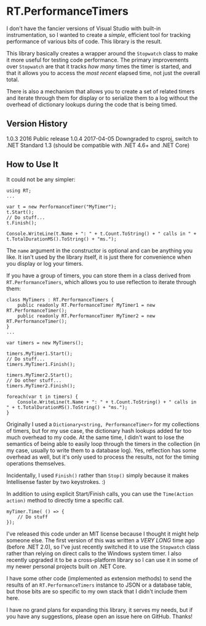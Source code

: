 # RT.PerformanceTimers

I don't have the fancier versions of Visual Studio with built-in instrumentation, so I wanted to create a *simple*, efficient tool for tracking performance of various bits of code. This library is the result.

This library basically creates a wrapper around the `Stopwatch` class to make it more useful for testing code performance. The primary improvements over `Stopwatch` are that it tracks *how many* times the timer is started, and that it allows you to access the *most recent* elapsed time, not just the overall total.

There is also a mechanism that allows you to create a set of related timers and iterate through them for display or to serialize them to a log without the overhead of dictionary lookups during the code that is being timed.

## Version History
1.0.3	2016		Public release
1.0.4	2017-04-05	Downgraded to csproj, switch to .NET Standard 1.3 (should be compatible with .NET 4.6+ and .NET Core)

## How to Use It

It could not be any simpler:

```
using RT;
...

var t = new PerformanceTimer("MyTimer");
t.Start();
// Do stuff...
t.Finish();

Console.WriteLine(t.Name + ": " + t.Count.ToString() + " calls in " + t.TotalDurationMS().ToString() + "ms.");
```

The `name` argument in the constructor is optional and can be anything you like. It isn't used by the library itself, it is just there for convenience when you display or log your timers.

If you have a group of timers, you can store them in a class derived from `RT.PerformanceTimers`, which allows you to use reflection to iterate through them:

```
class MyTimers : RT.PerformanceTimers {
    public readonly RT.PerformanceTimer MyTimer1 = new RT.PerformanceTimer();
    public readonly RT.PerformanceTimer MyTimer2 = new RT.PerformanceTimer();
}
...

var timers = new MyTimers();

timers.MyTimer1.Start();
// Do stuff...
timers.MyTimer1.Finish();

timers.MyTimer2.Start();
// Do other stuff...
timers.MyTimer2.Finish();

foreach(var t in timers) {
	Console.WriteLine(t.Name + ": " + t.Count.ToString() + " calls in " + t.TotalDurationMS().ToString() + "ms.");
}
```

Originally I used a `Dictionary<string, PerformanceTimer>` for my collections of timers, but for my use case, the dictionary hash lookups added far too much overhead to my code. At the same time, I didn't want to lose the semantics of being able to easily loop through the timers in the collection (in my case, usually to write them to a database log). Yes, reflection has some overhead as well, but it's only used to process the results, not for the timing operations themselves.

Incidentally, I used `Finish()` rather than `Stop()` simply because it makes Intellisense faster by two keystrokes. :)

In addition to using explicit Start/Finish calls, you can use the `Time(Action action)` method to directly time a specific call.

```
myTimer.Time( () => { 
	// Do stuff
});
```

I've released this code under an MIT license because I thought it might help someone else. The first version of this was written a *VERY LONG* time ago (before .NET 2.0), so I've just recently switched it to use the `Stopwatch` class rather than relying on direct calls to the Windows system timer. I also recently upgraded it to be a cross-platform library so I can use it in some of my newer personal projects built on .NET Core.

I have some other code (implemented as extension methods) to send the results of an `RT.PerformanceTimers` instance to JSON or a database table, but those bits are so specific to my own stack that I didn't include them here.

I have no grand plans for expanding this library, it serves my needs, but if you have any suggestions, please open an issue here on GitHub. Thanks!
